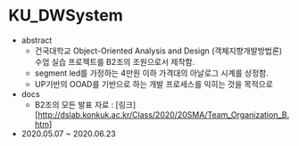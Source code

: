 # KU_DWSystem

- abstract
  - 건국대학교 Object-Oriented Analysis and Design (객체지향개발방법론) 수업 실습 프로젝트를 B2조의 조원으로서 제작함.
  - segment led를 가정하는 4만원 이하 가격대의 아날로그 시계를 상정함.
  - UP기반의 OOAD를 기반으로 하는 개발 프로세스를 익히는 것을 목적으로 
- docs
  - B2조의 모든 발표 자료 : [링크][http://dslab.konkuk.ac.kr/Class/2020/20SMA/Team_Organization_B.htm]
- 2020.05.07 ~ 2020.06.23

